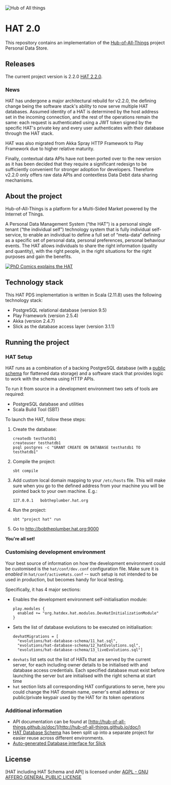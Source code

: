 ![Hub of All things](http://hubofallthings.com/wp-content/uploads/banner21.png)

<!--[![Build Status](https://travis-ci.org/Hub-of-all-Things/HAT2.0.svg?branch=master)](https://travis-ci.org/Hub-of-all-Things/HAT2.0)-->
<!--[![Coverage Status](https://coveralls.io/repos/Hub-of-all-Things/HAT2.0/badge.svg?branch=master&service=github)](https://coveralls.io/github/Hub-of-all-Things/HAT2.0?branch=master)-->

# HAT 2.0

This repository contains an implementation of the [Hub-of-All-Things](http://hubofallthings.com) project Personal Data Store.

## Releases

The current project version is 2.2.0 [HAT 2.2.0](https://github.com/Hub-of-all-Things/HAT2.0/releases/tag/v2.2.0).

### News

HAT has undergone a major architectural rebuild for v2.2.0, the defining
change being the software stack's ability to now serve multiple HAT databases.
Assumed identity of a HAT is determined by the host address set in the incoming
connection, and the rest of the operations remain the same: each request is
authenticated using a JWT token signed by the specific HAT's private key
and every user authenticates with their database through the HAT stack.

HAT was also migrated from Akka Spray HTTP Framework to Play Framework due to
higher relative maturity.

Finally, contextual data APIs have not been ported over to the new version 
as it has been decided that they require a significant redesign to be 
sufficiently convenient for stronger adoption for developers. Therefore 
v2.2.0 only offers raw data APIs and contextless Data Debit data sharing
mechanisms.

## About the project

Hub-of-All-Things is a platform for a Multi-Sided Market powered by the Internet of Things.

A Personal Data Management System (“the HAT”) is a personal single tenant (“the individual self”) technology system that is fully individual self-service, to enable an individual to define a full set of “meta-data” defining as a specific set of personal data, personal preferences, personal behaviour events. The HAT allows individuals to share the right information (quality and quantity), with the right people, in the right situations for the right purposes and gain the benefits.

[![PhD Comics explains the HAT](http://img.youtube.com/vi/y1txYjoSQQc/0.jpg)](http://www.youtube.com/watch?v=y1txYjoSQQc)

## Technology stack

This HAT PDS implementation is written in Scala (2.11.8) uses the following technology stack:

- PostgreSQL relational database (version 9.5)
- Play Framework (version 2.5.4)
- Akka (version 2.4.7)
- Slick as the database access layer (version 3.1.1)

## Running the project


### HAT Setup

HAT runs as a combination of a backing PostgreSQL database (with a 
[public schema](https://github.com/Hub-of-all-Things/hat-database-schema) 
for flattened data storage) and a software stack that provides logic to
work with the schema using HTTP APIs.

To run it from source in a development environment two sets of tools are required:

- PostgreSQL database and utilities
- Scala Build Tool (SBT)

To launch the HAT, follow these steps:

1. Create the database:
    ```
    createdb testhatdb1
    createuser testhatdb1
    psql postgres -c "GRANT CREATE ON DATABASE testhatdb1 TO testhatdb1"
    ```
2. Compile the project:
    ```
    sbt compile
    ```
3. Add custom local domain mapping to your `/etc/hosts` file. This will make sure when you go to the defined address from your machine you will be pointed back to your own machine. E.g.:
    ```
    127.0.0.1	bobtheplumber.hat.org
    ```
4. Run the project:
    ```
    sbt "project hat" run
    ```
5. Go to http://bobtheplumber.hat.org:9000

**You're all set!**

### Customising development environment

Your best source of information on how the development environment could
be customised is the `hat/conf/dev.conf` configuration file. Make sure it
is *enabled* in `hat/conf/activeHats.conf` -- such setup is not intended
to be used in production, but becomes handy for local testing.

Specifically, it has 4 major sections:

- Enables the development environment self-initialisation module:
    ```
    play.modules {
      enabled += "org.hatdex.hat.modules.DevHatInitializationModule"
    }
    ```
- Sets the list of database evolutions to be executed on initialisation:
    ```
    devhatMigrations = [
      "evolutions/hat-database-schema/11_hat.sql",
      "evolutions/hat-database-schema/12_hatEvolutions.sql",
      "evolutions/hat-database-schema/13_liveEvolutions.sql"]
    ```  
- `devhats` list sets out the list of HATs that are served by the current server, for 
each including owner details to be initialised with and database access
credentials. Each specified database must exist before launching the server
but are initialised with the right schema at start time
- `hat` section lists all corresponding HAT configurations to serve, here
you could change the HAT domain name, owner's email address or public/private
keypair used by the HAT for its token operations

### Additional information

- API documentation can be found at [http://hub-of-all-things.github.io/doc/](http://hub-of-all-things.github.io/doc/)
- [HAT Database Schema](https://github.com/Hub-of-all-Things/hat-database-schema) has been split up into a separate project for easier reuse across different environments.
- [Auto-generated Database interface for Slick](https://github.com/Hub-of-all-Things/HAT2.0/wiki/Auto-generated-Database-interface-for-Slick)

## License

[HAT including HAT Schema and API] is licensed under [AGPL - GNU AFFERO GENERAL PUBLIC LICENSE](https://github.com/Hub-of-all-Things/HAT/blob/master/LICENSE/AGPL)
